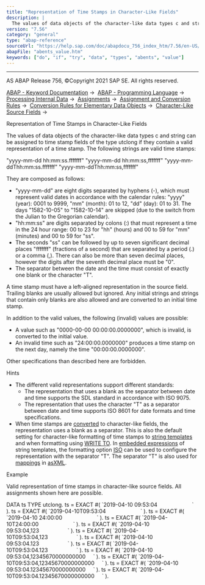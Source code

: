 ```yaml
---
title: "Representation of Time Stamps in Character-Like Fields"
description: |
  The values of data objects of the character-like data types c and string can be assigned to time stamp fields of the type utclong if they contain a valid representation of a time stamp. The following strings are valid time stamps: 'yyyy-mm-dd hh:mm:ss.fffffff' 'yyyy-mm-dd hh:mm:ss,fffffff' 'yyyy-mm-
version: "7.56"
category: "general"
type: "abap-reference"
sourceUrl: "https://help.sap.com/doc/abapdocu_756_index_htm/7.56/en-US/abents_value.htm"
abapFile: "abents_value.htm"
keywords: ["do", "if", "try", "data", "types", "abents", "value"]
---
```


* * *

AS ABAP Release 756, ©Copyright 2021 SAP SE. All rights reserved.

[ABAP - Keyword Documentation](https://help.sap.com/doc/abapdocu_756_index_htm/7.56/en-US/abenabap.htm) →  [ABAP - Programming Language](https://help.sap.com/doc/abapdocu_756_index_htm/7.56/en-US/abenabap_reference.htm) →  [Processing Internal Data](https://help.sap.com/doc/abapdocu_756_index_htm/7.56/en-US/abenabap_data_working.htm) →  [Assignments](https://help.sap.com/doc/abapdocu_756_index_htm/7.56/en-US/abenvalue_assignments.htm) →  [Assignment and Conversion Rules](https://help.sap.com/doc/abapdocu_756_index_htm/7.56/en-US/abenconversion_rules.htm) →  [Conversion Rules for Elementary Data Objects](https://help.sap.com/doc/abapdocu_756_index_htm/7.56/en-US/abenconversion_elementary.htm) →  [Character-Like Source Fields](https://help.sap.com/doc/abapdocu_756_index_htm/7.56/en-US/abencharacter_source_fields.htm) → 

Representation of Time Stamps in Character-Like Fields

The values of data objects of the character-like data types c and string can be assigned to time stamp fields of the type utclong if they contain a valid representation of a time stamp. The following strings are valid time stamps:

"yyyy-mm-dd hh:mm:ss.fffffff"
"yyyy-mm-dd hh:mm:ss,fffffff"
"yyyy-mm-ddThh:mm:ss.fffffff"
"yyyy-mm-ddThh:mm:ss,fffffff"

They are composed as follows:

-   "yyyy-mm-dd" are eight digits separated by hyphens (\-), which must represent valid dates in accordance with the calendar rules: "yyyy" (year): 0001 to 9999, "mm" (month): 01 to 12, "dd" (day): 01 to 31. The days "1582-10-05" to "1582-10-14" are skipped (due to the switch from the Julian to the Gregorian calendar).
-   "hh:mm:ss" are digits separated by colons (:) that must represent a time in the 24 hour range: 00 to 23 for "hh" (hours) and 00 to 59 for "mm" (minutes) and 00 to 59 for "ss".
-   The seconds "ss" can be followed by up to seven significant decimal places "fffffff" (fractions of a second) that are separated by a period (.) or a comma (,). There can also be more than seven decimal places, however the digits after the seventh decimal place must be "0".
-   The separator between the date and the time must consist of exactly one blank or the character "T".

A time stamp must have a left-aligned representation in the source field. Trailing blanks are usually allowed but ignored. Any initial strings and strings that contain only blanks are also allowed and are converted to an initial time stamp.

In addition to the valid values, the following (invalid) values are possible:

-   A value such as "0000-00-00 00:00:00.0000000", which is invalid, is converted to the initial value.
-   An invalid time such as "24:00:00.0000000" produces a time stamp on the next day, namely the time "00:00:00.0000000".

Other specifications than described here are forbidden.

Hints

-   The different valid representations support different standards:
    -   The representation that uses a blank as the separator between date and time supports the SDL standard in accordance with ISO 9075.
    -   The representation that uses the character "T" as a separator between date and time supports ISO 8601 for date formats and time specifications.
-   When time stamps are [converted](https://help.sap.com/doc/abapdocu_756_index_htm/7.56/en-US/abendate_time_source_fields.htm) to character-like fields, the representation uses a blank as a separator. This is also the default setting for character-like formatting of time stamps to [string templates](https://help.sap.com/doc/abapdocu_756_index_htm/7.56/en-US/abenstring_templates.htm) and when formatting using [WRITE TO](https://help.sap.com/doc/abapdocu_756_index_htm/7.56/en-US/abapwrite_to.htm). In [embedded expressions](https://help.sap.com/doc/abapdocu_756_index_htm/7.56/en-US/abenembedded_expression_glosry.htm "Glossary Entry") of string templates, the formatting option [ISO](https://help.sap.com/doc/abapdocu_756_index_htm/7.56/en-US/abapcompute_string_format_options.htm) can be used to configure the representation with the separator "T". The separator "T" is also used for [mappings](https://help.sap.com/doc/abapdocu_756_index_htm/7.56/en-US/abenabap_xslt_asxml_elementary.htm) in [asXML](https://help.sap.com/doc/abapdocu_756_index_htm/7.56/en-US/abenasxml_glosry.htm "Glossary Entry").

Example

Valid representation of time stamps in character-like source fields. All assignments shown here are possible.

DATA ts TYPE utclong.
ts = EXACT #( \`2019-04-10 09:53:04                       \` ).
ts = EXACT #( \`2019-04-10T09:53:04                       \` ).
ts = EXACT #( \`2019-04-10 24:00:00                       \` ).
ts = EXACT #( \`2019-04-10T24:00:00                       \` ).
ts = EXACT #( \`2019-04-10 09:53:04,123                   \` ).
ts = EXACT #( \`2019-04-10T09:53:04,123                   \` ).
ts = EXACT #( \`2019-04-10 09:53:04.123                   \` ).
ts = EXACT #( \`2019-04-10T09:53:04.123                   \` ).
ts = EXACT #( \`2019-04-10 09:53:04,12345670000000000     \` ).
ts = EXACT #( \`2019-04-10T09:53:04,12345670000000000     \` ).
ts = EXACT #( \`2019-04-10 09:53:04.12345670000000000     \` ).
ts = EXACT #( \`2019-04-10T09:53:04.12345670000000000     \` ).